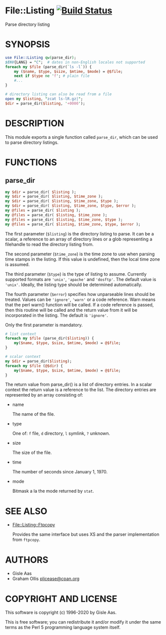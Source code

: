 # File::Listing [![Build Status](https://travis-ci.org/PerlAlien/File-Listing.svg)](http://travis-ci.org/PerlAlien/File-Listing)

Parse directory listing

# SYNOPSIS

```perl
use File::Listing qw(parse_dir);
$ENV{LANG} = "C";  # dates in non-English locales not supported
foreach my $file (parse_dir(`ls -l`)) {
    my ($name, $type, $size, $mtime, $mode) = @$file;
    next if $type ne 'f'; # plain file
    #...
}

# directory listing can also be read from a file
open my $listing, "zcat ls-lR.gz|";
$dir = parse_dir($listing, '+0000');
```

# DESCRIPTION

This module exports a single function called `parse_dir`, which can be
used to parse directory listings.

# FUNCTIONS

## parse\_dir

```perl
my $dir = parse_dir( $listing );
my $dir = parse_dir( $listing, $time_zone );
my $dir = parse_dir( $listing, $time_zone, $type );
my $dir = parse_dir( $listing, $time_zone, $type, $error );
my @files = parse_dir( $listing );
my @files = parse_dir( $listing, $time_zone );
my @files = parse_dir( $listing, $time_zone, $type );
my @files = parse_dir( $listing, $time_zone, $type, $error );
```

The first parameter (`$listing`) is the directory listing to parse.
It can be a scalar, a reference to an array of directory lines or a
glob representing a filehandle to read the directory listing from.

The second parameter (`$time_zone`) is the time zone to use when
parsing time stamps in the listing. If this value is undefined,
then the local time zone is assumed.

The third parameter (`$type`) is the type of listing to assume.
Currently supported formats are `'unix'`, `'apache'` and
`'dosftp'`. The default value is `'unix'`. Ideally, the listing
type should be determined automatically.

The fourth parameter (`$error`) specifies how unparseable lines
should be treated. Values can be `'ignore'`, `'warn'` or a code reference.
Warn means that the perl warn() function will be called.  If a code
reference is passed, then this routine will be called and the return
value from it will be incorporated in the listing.  The default is
`'ignore'`.

Only the first parameter is mandatory.

```perl
# list context
foreach my $file (parse_dir($listing)) {
    my($name, $type, $size, $mtime, $mode) = @$file;
}

# scalar context
my $dir = parse_dir($listing);
foreach my $file (@$dir) {
    my($name, $type, $size, $mtime, $mode) = @$file;
}
```

The return value from parse\_dir() is a list of directory entries.
In a scalar context the return value is a reference to the list.
The directory entries are represented by an array consisting of:

- name

    The name of the file.

- type

    One of: `f` file, `d` directory, `l` symlink, `?` unknown.

- size

    The size of the file.

- time

    The number of seconds since January 1, 1970.

- mode

    Bitmask a la the mode returned by `stat`.

# SEE ALSO

- [File::Listing::Ftpcopy](https://metacpan.org/pod/File::Listing::Ftpcopy)

    Provides the same interface but uses XS and the parser implementation from `ftpcopy`.

# AUTHORS

- Gisle Aas
- Graham Ollis <plicease@cpan.org>

# COPYRIGHT AND LICENSE

This software is copyright (c) 1996-2020 by Gisle Aas.

This is free software; you can redistribute it and/or modify it under
the same terms as the Perl 5 programming language system itself.
